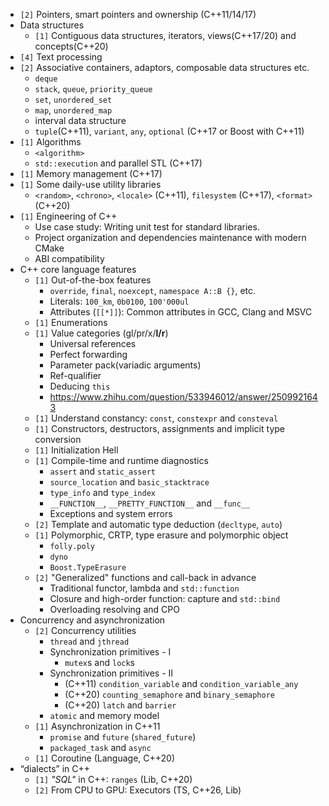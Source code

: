 * `[2]` Pointers, smart pointers and ownership (C++11/14/17)
* Data structures
  * `[1]` Contiguous data structures, iterators, views(C++17/20) and concepts(C++20)
* `[4]` Text processing
* `[2]` Associative containers, adaptors, composable data structures etc.
  * `deque`
  * `stack`, `queue`, `priority_queue`
  * `set`, `unordered_set`
  * `map`, `unordered_map`
  * interval data structure
  * `tuple`(C++11), `variant`, `any`, `optional` (C++17 or Boost with C++11)
* `[1]` Algorithms
  * `<algorithm>`
  * `std::execution` and parallel STL (C++17)
* `[1]` Memory management (C++17)
* `[1]` Some daily-use utility libraries
  * `<random>`, `<chrono>`, `<locale>` (C++11), `filesystem` (C++17), `<format>` (C++20)
* `[1]` Engineering of C++
	* Use case study: Writing unit test for standard libraries.
	* Project organization and dependencies maintenance with modern CMake
	* ABI compatibility
* C++ core language features
  * `[1]` Out-of-the-box features
    * `override`, `final`, `noexcept`, `namespace A::B {}`, etc.
    * Literals: `100_km`, `0b0100`, `100'000ul`
    * Attributes (`[[*]]`): Common attributes in GCC, Clang and MSVC
  * `[1]` Enumerations
  * `[1]` Value categories (gl/pr/x/**l/r**)
    * Universal references
    * Perfect forwarding
    * Parameter pack(variadic arguments)
    * Ref-qualifier
    * Deducing `this`
    * https://www.zhihu.com/question/533946012/answer/2509921643
  * `[1]` Understand constancy: `const`, `constexpr` and `consteval`
  * `[1]` Constructors, destructors, assignments and implicit type conversion
  * `[1]` Initialization Hell
  * `[1]` Compile-time and runtime diagnostics
    * `assert` and `static_assert`
    * `source_location` and `basic_stacktrace`
    * `type_info` and `type_index`
    * `__FUNCTION__`, `__PRETTY_FUNCTION__` and `__func__`
    * Exceptions and system errors
  * `[2]` Template and automatic type deduction (`decltype`, `auto`)
  * `[1]` Polymorphic, CRTP, type erasure and polymorphic object
	  * `folly.poly`
	  * `dyno`
	  * `Boost.TypeErasure`
  * `[2]` "Generalized" functions and call-back in advance
    * Traditional functor, lambda and `std::function`
    * Closure and high-order function: capture and `std::bind`
    * Overloading resolving and CPO
* Concurrency and asynchronization
  * `[2]` Concurrency utilities
      * `thread` and `jthread`
    * Synchronization primitives - I
      * `mutex`s and `lock`s
    * Synchronization primitives - II
      * (C++11) `condition_variable` and `condition_variable_any`
      * (C++20) `counting_semaphore` and `binary_semaphore`
      * (C++20) `latch` and `barrier`
    * `atomic` and memory model
  * `[1]` Asynchronization in C++11
    * `promise` and `future` (`shared_future`)
    * `packaged_task` and `async`
  * `[1]` Coroutine (Language, C++20)
* “dialects” in C++
  * `[1]` _"SQL"_ in C++: `ranges` (Lib, C++20)
  * `[2]` From CPU to GPU: Executors (TS, C++26, Lib)
